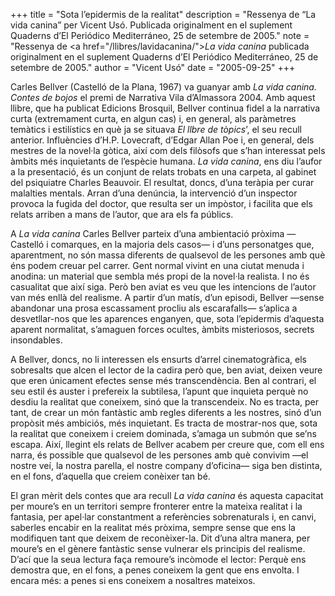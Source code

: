 +++
title = "Sota l’epidermis de la realitat"
description = "Ressenya de “La vida canina” per Vicent Usó. Publicada originalment en el suplement Quaderns d’El Periódico Mediterráneo, 25 de setembre de 2005."
note = "Ressenya de <a href=\"/llibres/lavidacanina/\"><em>La vida canina</em></a> publicada originalment en el suplement Quaderns d’El Periódico Mediterráneo, 25 de setembre de 2005."
author = "Vicent Usó"
date = "2005-09-25"
+++

Carles Bellver (Castelló de la Plana, 1967) va guanyar amb *La vida canina. Contes de bojos* el premi de Narrativa Vila d’Almassora 2004. Amb aquest llibre, que ha publicat Edicions Brosquil, Bellver continua fidel a la narrativa curta (extremament curta, en algun cas) i, en general, als paràmetres temàtics i estilístics en què ja se situava *El llbre de tòpics*’, el seu recull anterior. Influències d’H.P. Lovecraft, d’Edgar Allan Poe i, en general, dels mestres de la novel·la gòtica, així com dels filòsofs que s’han interessat pels àmbits més inquietants de l’espècie humana. *La vida canina*, ens diu l’aufor a la presentació, és un conjunt de relats trobats en una carpeta, al gabinet del psiquiatre Charles Beauvoir. El resultat, doncs, d’una teràpia per curar malalties mentals. Arran d’una denúncia, la intervenció d’un inspector provoca la fugida del doctor, que resulta ser un impòstor, i facilita que els relats arriben a mans de l’autor, que ara els fa públics.

A *La vida canina* Carles Bellver parteix d’una ambientació pròxima —Castelló i comarques, en la majoria dels casos— i d’uns personatges que, aparentment, no són massa diferents de qualsevol de les persones amb què éns podem creuar pel carrer. Gent normal vivint en una ciutat menuda i anodina: un material que sembla més propi de la novel·la realista. I no és casualitat que així siga. Però ben aviat es veu que les intencions de l’autor van més enllà del realisme. A partir d’un matís, d’un episodi, Bellver —sense abandonar una prosa escassament procliu als escarafalls— s’aplica a desvetllar-nos que les aparences enganyen, que, sota l’epidermis d’aquesta aparent normalitat, s’amaguen forces ocultes, àmbits misteriosos, secrets insondables.

A Bellver, doncs, no li interessen els ensurts d’arrel cinematogràfica, els sobresalts que alcen el lector de la cadira però que, ben aviat, deixen veure que eren únicament efectes sense més transcendència. Ben al contrari, el seu estil és auster i prefereix la subtilesa, l’apunt que inquieta perquè no desdiu la realitat que coneixem, sinó que la transcendeix. No es tracta, per tant, de crear un món fantàstic amb regles diferents a les nostres, sinó d’un propòsit més ambiciós, més inquietant. Es tracta de mostrar-nos que, sota la realitat que coneixem i creiem dominada, s’amaga un submón que se’ns escapa. Així, llegint els relats de Bellver acabem per creure que, com ell ens narra, és possible que qualsevol de les persones amb què convivim —el nostre veí, la nostra parella, el nostre company d’oficina— siga ben distinta, en el fons, d’aquella que creiem conèixer tan bé.

El gran mèrit dels contes que ara recull *La vida canina* és aquesta capacitat per moure’s en un territori sempre fronterer entre la mateixa realitat i la fantasia, per apel·lar constantment a referències sobrenaturals i, en canvi, saberles encabir en la realitat més pròxima, sempre sense que ens la modifiquen tant que deixem de reconèixer-la. Dit d’una altra manera, per moure’s en el gènere fantàstic sense vulnerar els principis del realisme. D’ací que la seua lectura faça remoure’s incòmode el lector: Perquè ens demostra que, en el fons, a penes coneixem la gent que ens envolta. I encara més: a penes si ens coneixem a nosaltres mateixos.